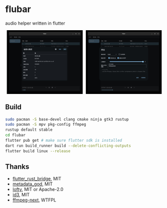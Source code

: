 # flubar

audio helper written in flutter

<div style="display: flex; justify-content: center; align-items: center;">
  <img src="assets/1.jpg" style="width: 48%; height: auto; margin-right: 2%;">
  <img src="assets/2.jpg" style="width: 48%; height: auto;">
</div>

## Build

```bash
sudo pacman -S base-devel clang cmake ninja gtk3 rustup
sudo pacman -S mpv pkg-config ffmpeg
rustup default stable
cd flubar
flutter pub get # make sure flutter sdk is installed
dart run build_runner build --delete-conflicting-outputs
flutter build linux --release
```

## Thanks

- [flutter_rust_bridge](https://github.com/fzyzcjy/flutter_rust_bridge), MIT
- [metadata_god](https://github.com/KRTirtho/metadata_god), MIT
- [lofty](https://crates.io/crates/lofty), MIT or Apache-2.0
- [id3](https://crates.io/crates/id3), MIT
- [ffmpeg-next](https://crates.io/crates/ffmpeg-next), WTFPL